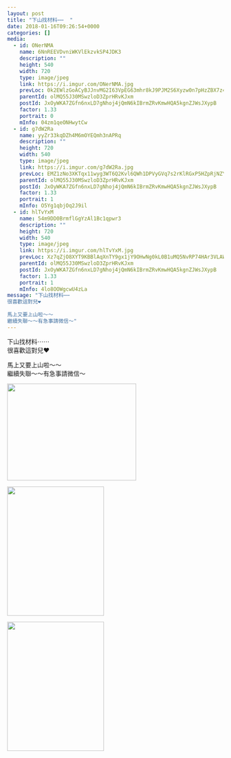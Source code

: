 ```yaml
---
layout: post
title: "下山找材料⋯⋯  " 
date: 2018-01-16T09:26:54+0000 
categories: [] 
media:
  - id: ONerNMA
    name: 6NnREEVDvniWKVlEkzvkSP4JDK3
    description: ""   
    height: 540
    width: 720
    type: image/jpeg
    link: https://i.imgur.com/ONerNMA.jpg
    prevLoc: 0k2EWlzGoACyBJJnvMG2I63VpEG63mhr8kJ9PJM2S6Xyzw0n7pHzZBX7z4z5cmL4qLOZyPHqxL2lKr16SW5OjnlD8kikRm1A819MsEnW31WJAVUr8QpKj9g8I4AW4BAq2Gf18GKgvMAyt8krm7QPgktG5nVq9E4YTAZQoAODWpfKEE8Q9ND0iL143yyZ77IYjGrmAAlvI7RYqoA5z3CvyzNvKKOmcmwvDVKoKwHRwEE8A2lqIENzRZQpNqhgJPX8K0pZH1P
    parentId: olMQ55J30MSwzloD3ZprHRvKJxm
    postId: JxOyWKA7ZGfn6nxLD7gNhoj4jQmN6kIBrmZRvKmwHQA5kgnZJWsJXypB
    factor: 1.33
    portrait: 0
    mInfo: 04zm1qeONHwytCw
  - id: g7dW2Ra
    name: yyZr33kqDZh4M6mOYEQmh3nAPRq
    description: ""   
    height: 720
    width: 540
    type: image/jpeg
    link: https://i.imgur.com/g7dW2Ra.jpg
    prevLoc: EMZ1zNo3XKTqx11wyg3WT6Q2Kvl6QWh1DPVyGVq7s2rKlRGxP5HZpRjNZYZ3u7Xgv6D5ALfxgZ8rYLE2cVWnxjVQVESvQozGo2x6CLNjRnj6DJTlGg1nnw39fzgq2EQRO4sV5gk4kOlEsYqy2JzypgSKZv5jWGZ3cYjXWYy89KFoPPXzAQjvtnXRxkk5P9fXYj08w7oNi1AX2mGKgMSKnMoE9JoPu27vMr6LOAI9kV8POB59IqJoO4rDxof2zYA8RZZQiLg
    parentId: olMQ55J30MSwzloD3ZprHRvKJxm
    postId: JxOyWKA7ZGfn6nxLD7gNhoj4jQmN6kIBrmZRvKmwHQA5kgnZJWsJXypB
    factor: 1.33
    portrait: 1
    mInfo: O5Yg1qbjOq2J9il
  - id: hlTvYxM
    name: 54m9DD0BrmflGgYzAl1Bc1qpwr3
    description: ""   
    height: 720
    width: 540
    type: image/jpeg
    link: https://i.imgur.com/hlTvYxM.jpg
    prevLoc: Xz7qZjO8XYT9KBBlAqXnTY9gx1jY9OHwNg0kL0B1uMQ5NvRP74HAr3VLAWAvILn2mlOQzyIRo7A4P193U3OrZAONAvH86mpxWE0nFAQqXnqJmKfY4q7V32K4hgJ3E71ymBUR6YMGWWVlCY6AK6Lg4nhjPDEpl3lDcYW2zYRqEmFNPPDJXlz2FgYMWzz3xKUmlRw8lAj8HYG9y4AKp7TlP2z4DzyDS5gVMm0NzlT37OAAz70gfjrV9R6GpNfzLKVMp6l1Co2
    parentId: olMQ55J30MSwzloD3ZprHRvKJxm
    postId: JxOyWKA7ZGfn6nxLD7gNhoj4jQmN6kIBrmZRvKmwHQA5kgnZJWsJXypB
    factor: 1.33
    portrait: 1
    mInfo: 4lo8OOWgcwU4zLa
message: "下山找材料⋯⋯  
很喜歡這對兒❤️  
  
馬上又要上山啦～～  
繼續失聯～～有急事請微信～"
---
```


下山找材料⋯⋯  
很喜歡這對兒❤️  
  
馬上又要上山啦～～  
繼續失聯～～有急事請微信～


[//]: #media:  
<a href="https://i.imgur.com/ONerNMA.jpg"><img src="https://i.imgur.com/ONerNMA.jpg" height="225" width="300" /></a> 
  

<a href="https://i.imgur.com/g7dW2Ra.jpg"><img src="https://i.imgur.com/g7dW2Ra.jpg" height="300" width="225" /></a> 
  

<a href="https://i.imgur.com/hlTvYxM.jpg"><img src="https://i.imgur.com/hlTvYxM.jpg" height="300" width="225" /></a> 
 
